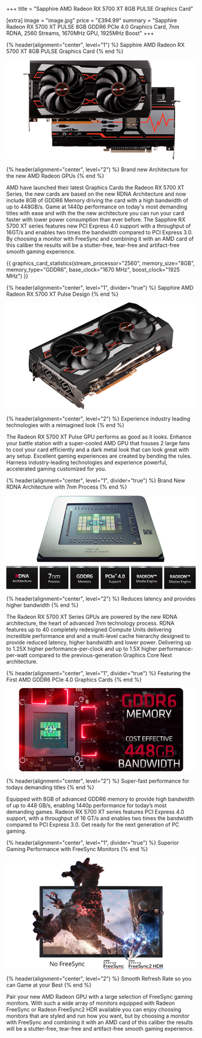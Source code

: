 +++
title = "Sapphire AMD Radeon RX 5700 XT 8GB PULSE Graphics Card"

[extra]
image = "image.jpg"
price = "£394.99"
summary = "Sapphire Radeon RX 5700 XT PULSE 8GB GDDR6 PCIe 4.0 Graphics Card, 7nm RDNA, 2560 Streams, 1670MHz GPU, 1925MHz Boost"
+++

{% header(alignment="center", level="1") %}
Sapphire AMD Radeon RX 5700 XT 8GB PULSE Graphics Card
{% end %}

![overview](overview.jpg)

{% header(alignment="center", level="2") %}
Brand new Architecture for the new AMD Radeon GPUs
{% end %}

AMD have launched their latest Graphics Cards the Radeon RX 5700 XT Series, the new cards are based on the new RDNA Architecture and now include 8GB of GDDR6 Memory driving the card with a high bandwidth of up to 448GB/s. Game at 1440p performance on today's most demanding titles with ease and with the the new architecture you can run your card faster with lower power consumption than ever before. The Sapphire RX 5700 XT series features new PCI Express 4.0 support with a throughput of 16GT/s and enables two times the bandwidth compared to PCI Express 3.0. By choosing a monitor with FreeSync and combining it with an AMD card of this caliber the results will be a stutter-free, tear-free and artifact-free smooth gaming experience.

{{ graphics_card_statistics(stream_processor="2560", memory_size="8GB", memory_type="GDDR6", base_clock="1670 MHz", boost_clock="1925 MHz") }}

{% header(alignment="center", level="1", divider="true") %}
Sapphire AMD Radeon RX 5700 XT Pulse Design
{% end %}

![design](design.jpg)

{% header(alignment="center", level="2") %}
Experience industry leading technologies with a reimagined look
{% end %}

The Radeon RX 5700 XT Pulse GPU performs as good as it looks. Enhance your battle station with a super-cooled AMD GPU that houses 2 large fans to cool your card efficiently and a dark metal look that can look great with any setup. Excellent gaming experiences are created by bending the rules. Harness industry-leading technologies and experience powerful, accelerated gaming customized for you.

{% header(alignment="center", level="1", divider="true") %}
Brand New RDNA Architecture with 7nm Process
{% end %}

![7NM](7NM.jpg)

{% header(alignment="center", level="2") %}
Reduces latency and provides higher bandwidth
{% end %}

The Radeon RX 5700 XT Series GPUs are powered by the new RDNA architecture, the heart of advanced 7nm technology process. RDNA features up to 40 completely redesigned Compute Units delivering incredible performance and and a multi-level cache hierarchy designed to provide reduced latency, higher bandwidth and lower power. Delivering up to 1.25X higher performance-per-clock and up to 1.5X higher performance-per-watt compared to the previous-generation Graphics Core Next architecture.

{% header(alignment="center", level="1", divider="true") %}
Featuring the First AMD GDDR6 PCIe 4.0 Graphics Cards
{% end %}

![GDDR6.jpg](GDDR6.jpg)

{% header(alignment="center", level="2") %}
Super-fast performance for todays demanding titles
{% end %}

Equipped with 8GB of advanced GDDR6 memory to provide high bandwidth of up to 448 GB/s, enabling 1440p performance for today’s most demanding games. Radeon RX 5700 XT series features PCI Express 4.0 support, with a throughput of 16 GT/s and enables two times the bandwidth compared to PCI Express 3.0. Get ready for the next generation of PC gaming.

{% header(alignment="center", level="1", divider="true") %}
Superior Gaming Performance with FreeSync Monitors
{% end %}

![freesync-gigabyte](freesync-gigabyte.jpg)

{% header(alignment="center", level="2") %}
Smooth Refresh Rate so you can Game at your Best
{% end %}

Pair your new AMD Radeon GPU with a large selection of FreeSync gaming monitors. With such a wide array of monitors equipped with Radeon FreeSync or Radeon FreeSync2 HDR available you can enjoy choosing monitors that are styled and run how you want, but by choosing a monitor with FreeSync and combining it with an AMD card of this caliber the results will be a stutter-free, tear-free and artifact-free smooth gaming experience.
